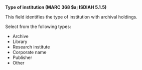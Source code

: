 **Type of institution (MARC 368 $a; ISDIAH 5.1.5)**

This field identifies the type of institution with archival holdings.

Select from the following types:

- Archive
- Library
- Research institute
- Corporate name
- Publisher
- Other